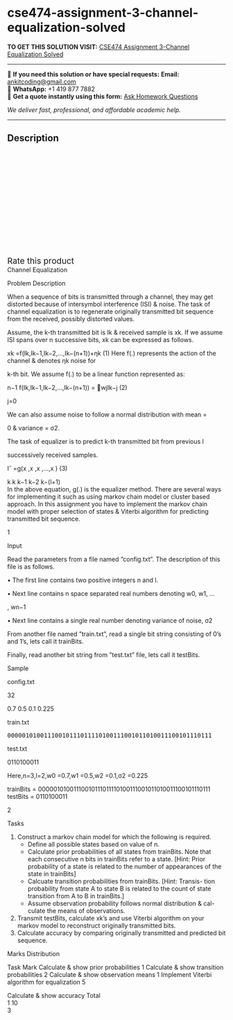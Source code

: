# cse474-assignment-3-channel-equalization-solved
**TO GET THIS SOLUTION VISIT:** [CSE474 Assignment 3-Channel Equalization Solved](https://www.ankitcodinghub.com/product/cse474-assignment-3-channel-equalization-solved/)


---

📩 **If you need this solution or have special requests:** **Email:** ankitcoding@gmail.com  
📱 **WhatsApp:** +1 419 877 7882  
📄 **Get a quote instantly using this form:** [Ask Homework Questions](https://www.ankitcodinghub.com/services/ask-homework-questions/)

*We deliver fast, professional, and affordable academic help.*

---

<h2>Description</h2>



<div class="kk-star-ratings kksr-auto kksr-align-center kksr-valign-top" data-payload="{&quot;align&quot;:&quot;center&quot;,&quot;id&quot;:&quot;96550&quot;,&quot;slug&quot;:&quot;default&quot;,&quot;valign&quot;:&quot;top&quot;,&quot;ignore&quot;:&quot;&quot;,&quot;reference&quot;:&quot;auto&quot;,&quot;class&quot;:&quot;&quot;,&quot;count&quot;:&quot;0&quot;,&quot;legendonly&quot;:&quot;&quot;,&quot;readonly&quot;:&quot;&quot;,&quot;score&quot;:&quot;0&quot;,&quot;starsonly&quot;:&quot;&quot;,&quot;best&quot;:&quot;5&quot;,&quot;gap&quot;:&quot;4&quot;,&quot;greet&quot;:&quot;Rate this product&quot;,&quot;legend&quot;:&quot;0\/5 - (0 votes)&quot;,&quot;size&quot;:&quot;24&quot;,&quot;title&quot;:&quot;CSE474 Assignment 3-Channel Equalization Solved&quot;,&quot;width&quot;:&quot;0&quot;,&quot;_legend&quot;:&quot;{score}\/{best} - ({count} {votes})&quot;,&quot;font_factor&quot;:&quot;1.25&quot;}">

<div class="kksr-stars">

<div class="kksr-stars-inactive">
            <div class="kksr-star" data-star="1" style="padding-right: 4px">


<div class="kksr-icon" style="width: 24px; height: 24px;"></div>
        </div>
            <div class="kksr-star" data-star="2" style="padding-right: 4px">


<div class="kksr-icon" style="width: 24px; height: 24px;"></div>
        </div>
            <div class="kksr-star" data-star="3" style="padding-right: 4px">


<div class="kksr-icon" style="width: 24px; height: 24px;"></div>
        </div>
            <div class="kksr-star" data-star="4" style="padding-right: 4px">


<div class="kksr-icon" style="width: 24px; height: 24px;"></div>
        </div>
            <div class="kksr-star" data-star="5" style="padding-right: 4px">


<div class="kksr-icon" style="width: 24px; height: 24px;"></div>
        </div>
    </div>

<div class="kksr-stars-active" style="width: 0px;">
            <div class="kksr-star" style="padding-right: 4px">


<div class="kksr-icon" style="width: 24px; height: 24px;"></div>
        </div>
            <div class="kksr-star" style="padding-right: 4px">


<div class="kksr-icon" style="width: 24px; height: 24px;"></div>
        </div>
            <div class="kksr-star" style="padding-right: 4px">


<div class="kksr-icon" style="width: 24px; height: 24px;"></div>
        </div>
            <div class="kksr-star" style="padding-right: 4px">


<div class="kksr-icon" style="width: 24px; height: 24px;"></div>
        </div>
            <div class="kksr-star" style="padding-right: 4px">


<div class="kksr-icon" style="width: 24px; height: 24px;"></div>
        </div>
    </div>
</div>


<div class="kksr-legend" style="font-size: 19.2px;">
            <span class="kksr-muted">Rate this product</span>
    </div>
    </div>
<div class="page" title="Page 1">
<div class="layoutArea">
<div class="column">
Channel Equalization

Problem Description

When a sequence of bits is transmitted through a channel, they may get distorted because of intersymbol interference (ISI) &amp; noise. The task of channel equalization is to regenerate originally transmitted bit sequence from the received, possibly distorted values.

Assume, the k-th transmitted bit is Ik &amp; received sample is xk. If we assume ISI spans over n successive bits, xk can be expressed as follows.

xk =f(Ik,Ik−1,Ik−2,…,Ik−(n+1))+ηk (1) Here f(.) represents the action of the channel &amp; denotes ηk noise for

k-th bit. We assume f(.) to be a linear function represented as:

n−1 f(Ik,Ik−1,Ik−2,…,Ik−(n+1)) = 􏰀wjIk−j (2)

j=0

We can also assume noise to follow a normal distribution with mean =

0 &amp; variance = σ2.

The task of equalizer is to predict k-th transmitted bit from previous l

successively received samples.

Iˆ =g(x ,x ,x ,…,x ) (3)

</div>
</div>
<div class="layoutArea">
<div class="column">
k k k−1 k−2 k−(l+1)

</div>
</div>
<div class="layoutArea">
<div class="column">
In the above equation, g(.) is the equalizer method. There are several ways for implementing it such as using markov chain model or cluster based approach. In this assignment you have to implement the markov chain model with proper selection of states &amp; Viterbi algorithm for predicting transmitted bit sequence.

1

</div>
</div>
</div>
<div class="page" title="Page 2">
<div class="layoutArea">
<div class="column">
Input

Read the parameters from a file named ”config.txt”. The description of this file is as follows.

• The first line contains two positive integers n and l.

• Next line contains n space separated real numbers denoting w0, w1, …

, wn−1

• Next line contains a single real number denoting variance of noise, σ2

From another file named ”train.txt”, read a single bit string consisting of 0’s and 1’s, lets call it trainBits.

Finally, read another bit string from ”test.txt” file, lets call it testBits.

Sample

config.txt

32

0.7 0.5 0.1 0.225

train.txt

<pre>00000101001110010111011110100111001011010011100101110111
</pre>
test.txt

0110100011

Here,n=3,l=2,w0 =0.7,w1 =0.5,w2 =0.1,σ2 =0.225

trainBits = 00000101001110010111011110100111001011010011100101110111 testBits = 0110100011

2

</div>
</div>
</div>
<div class="page" title="Page 3">
<div class="layoutArea">
<div class="column">
Tasks

<ol>
<li>Construct a markov chain model for which the following is required.
<ul>
<li>Define all possible states based on value of n.</li>
<li>Calculate prior probabilities of all states from trainBits. Note that each consecutive n bits in trainBits refer to a state. [Hint: Prior probability of a state is related to the number of appearances of the state in trainBits]</li>
<li>Calcuate transition probabilities from trainBits. [Hint: Transis- tion probability from state A to state B is related to the count of state transition from A to B in trainBits.]</li>
<li>Assume observation probability follows normal distribution &amp; cal- culate the means of observations.</li>
</ul>
</li>
<li>Transmit testBits, calculate xk’s and use Viterbi algorithm on your markov model to reconstruct originally transmitted bits.</li>
<li>Calculate accuracy by comparing originally transmitted and predicted bit sequence.</li>
</ol>
Marks Distribution

Task Mark Calculate &amp; show prior probabilities 1 Calculate &amp; show transition probabilities 2 Calculate &amp; show observation means 1 Implement Viterbi algorithm for equalization 5

</div>
</div>
<div class="layoutArea">
<div class="column">
Calculate &amp; show accuracy Total

</div>
<div class="column">
1 10

</div>
</div>
<div class="layoutArea">
<div class="column">
3

</div>
</div>
</div>

